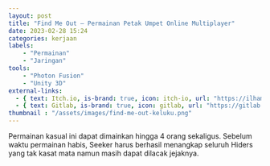 ```yaml
---
layout: post
title: "Find Me Out – Permainan Petak Umpet Online Multiplayer"
date: 2023-02-28 15:24
categories: kerjaan
labels: 
    - "Permainan"
    - "Jaringan" 
tools: 
    - "Photon Fusion"
    - "Unity 3D"
external-links:
  - { text: Itch.io, is-brand: true, icon: itch-io, url: "https://ilhampratama.itch.io/find-me-out" }
  - { text: Gitlab, is-brand: true, icon: gitlab, url: "https://gitlab.com/pratamailham206/find-me-out" }
thumbnail : "/assets/images/find-me-out-keluku.png"
---
```

Permainan kasual ini dapat dimainkan hingga 4 orang sekaligus. Sebelum waktu permainan habis, Seeker harus berhasil menangkap seluruh Hiders yang tak kasat mata namun masih dapat dilacak jejaknya.